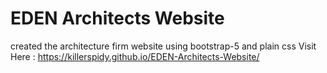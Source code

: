 # EDEN Architects Website
 created the architecture firm website using bootstrap-5 and plain css
Visit Here : https://killerspidy.github.io/EDEN-Architects-Website/

